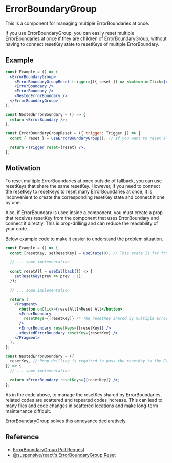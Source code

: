 # ErrorBoundaryGroup

This is a component for managing multiple ErrorBoundaries at once.

If you use ErrorBoundaryGroup, you can easily reset multiple ErrorBoundaries at once if they are children of ErrorBoundaryGroup, without having to connect resetKey state to resetKeys of multiple ErrorBoundary.

## Example

```jsx
const Example = () => (
  <ErrorBoundaryGroup>
    <ErrorBoundaryGroupReset trigger={({ reset }) => <button onClick={reset}>Reset All</button>} />
    <ErrorBoundary />
    <ErrorBoundary />
    <NestedErrorBoundary />
  </ErrorBoundaryGroup>
);

const NestedErrorBoundary = () => {
  return <ErrorBoundary />;
};

const ErrorBoundaryGroupReset = ({ trigger: Trigger }) => {
  const { reset } = useErrorBoundaryGroup(); // If you want to reset all ErrorBoundaryGroup by generating a new resetKey shared internally by ErrorBoundaryGroup children, use the useErrorBoundaryGroup hook.

  return <Trigger reset={reset} />;
};
```

## Motivation

To reset multiple ErrorBoundaries at once outside of fallback, you can use resetKeys that share the same resetKey.
However, if you need to connect the resetKey to resetKeys to reset many ErrorBoundaries at once, it is inconvenient to create the corresponding resetKey state and connect it one by one.

Also, if ErrorBoundary is used inside a component, you must create a prop that receives resetKey from the component that uses ErrorBoundary and connect it directly. This is prop-drilling and can reduce the readability of your code.

Below example code to make it easier to understand the problem situation.

```jsx
const Example = () => {
  const [resetKey, setResetKey] = useState(0); // This state is far from the relevant code.

  // ... some implementation

  const resetAll = useCallback(() => {
    setResetKey(prev => prev + 1);
  });

  // ... some implementation

  return (
    <Fragment>
      <button onClick={resetAll}>Reset All</button>
      <ErrorBoundary
        resetKeys={[resetKey]} /* The resetKey shared by multiple ErrorBoundaries must be connected individually. */
      />
      <ErrorBoundary resetKeys={[resetKey]} />
      <NestedErrorBoundary resetKey={resetKey} />
    </Fragment>
  );
};

const NestedErrorBoundary = ({
  resetKey, // Prop drilling is required to pass the resetKey to the ErrorBoundary used inside the component.
}) => {
  // ... some implementation

  return <ErrorBoundary resetKeys={[resetKey]} />;
};
```

As in the code above, to manage the resetKey shared by ErrorBoundaries, related codes are scattered and repeated codes increase. This can lead to many files and code changes in scattered locations and make long-term maintenance difficult.

ErrorBoundaryGroup solves this annoyance declaratively.

## Reference

- [ErrorBoundaryGroup Pull Request](https://github.com/toss/slash/pull/157)
- [@suspensive/react's ErrorBoundaryGroup.Reset](https://react.suspensive.org/docs/reference/ErrorBoundary#errorboundarygroupreset)
